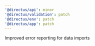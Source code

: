 ```yaml
---
'@directus/api': minor
'@directus/validation': patch
'@directus/env': patch
'@directus/app': patch
---
```


Improved error reporting for data imports